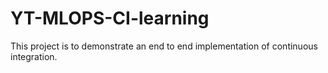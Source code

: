 # YT-MLOPS-CI-learning
This project is to demonstrate an end to end implementation of continuous integration.
